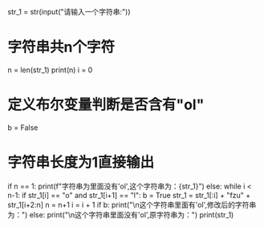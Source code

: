 str_1 = str(input("请输入一个字符串:"))
# 字符串共n个字符
n = len(str_1)
print(n)
i = 0
# 定义布尔变量判断是否含有"ol"
b = False
# 字符串长度为1直接输出
if n == 1:
    print(f"字符串为里面没有'ol',这个字符串为：{str_1}")
else:
    while i < n-1:
        if str_1[i] == "o" and str_1[i+1] == "l":
            b = True
            str_1 = str_1[:i] + "fzu" + str_1[i+2:n]
            n = n+1
        i = i + 1
if b:
    print("\n这个字符串里面有'ol',修改后的字符串为：")
else:
    print("\n这个字符串里面没有'ol',原字符串为：")
print(str_1)